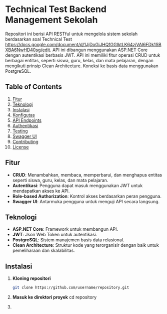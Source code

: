 # Technical Test Backend Management Sekolah
Repositori ini berisi API RESTful untuk mengelola sistem sekolah berdasarkan soal Technical Test https://docs.google.com/document/d/1JjDoGiJHQfGGIktLK64zjVAl6FDk1SBXBA6NwHD40sg/edit. API ini dibangun menggunakan ASP.NET Core dengan autentikasi berbasis JWT. API ini memiliki fitur operasi CRUD untuk berbagai entitas, seperti siswa, guru, kelas, dan mata pelajaran, dengan mengikuti prinsip Clean Architecture. Koneksi ke basis data menggunakan PostgreSQL.

## Table of Contents

1. [Fitur](#fitur)
2. [Teknologi](#teknologi)
3. [Instalasi](#instalasi)
4. [Konfigutas](#konfigurasi)
5. [API Endpoints](#api-endpoints)
6. [Authentikasi](#authentikasi)
7. [Testing](#testing)
8. [Swagger UI](#swagger-ui)
9. [Contributing](#contributing)
10. [License](#license)

## Fitur

- **CRUD**: Menambahkan, membaca, memperbarui, dan menghapus entitas seperti siswa, guru, kelas, dan mata pelajaran.
- **Autentikasi**: Pengguna dapat masuk menggunakan JWT untuk mendapatkan akses ke API.
- **Role-based Authorization**: Kontrol akses berdasarkan peran pengguna.
- **Swagger UI**: Antarmuka pengguna untuk menguji API secara langsung.

## Teknologi

- **ASP.NET Core**: Framework untuk membangun API.
- **JWT**: Json Web Token untuk autentikasi.
- **PostgreSQL**: Sistem manajemen basis data relasional.
- **Clean Architecture**: Struktur kode yang terorganisir dengan baik untuk pemeliharaan dan skalabilitas.

## Instalasi

1. **Kloning repositori**

   ```bash
   git clone https://github.com/username/repository.git
2. **Masuk ke direktori proyek**
   cd repository

3. 
